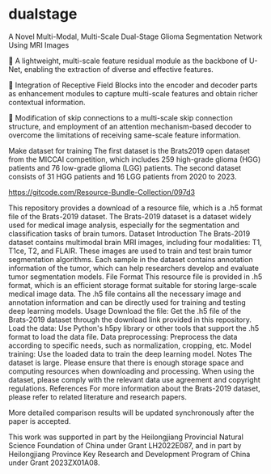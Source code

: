 # dualstage
A Novel Multi-Modal, Multi-Scale Dual-Stage Glioma Segmentation Network Using MRI Images

	A lightweight, multi-scale feature residual module as the backbone of U-Net, enabling the extraction of diverse and effective features.

	Integration of Receptive Field Blocks into the encoder and decoder parts as enhancement modules to capture multi-scale features and obtain richer contextual information.

	Modification of skip connections to a multi-scale skip connection structure, and employment of an attention mechanism-based decoder to overcome the limitations of receiving same-scale feature information.

Make dataset for training
The first dataset is the Brats2019 open dataset from the MICCAI competition, which includes 259 high-grade glioma (HGG) patients and 76 low-grade glioma (LGG) patients. The second dataset consists of 31 HGG patients and 16 LGG patients from 2020 to 2023.

 https://gitcode.com/Resource-Bundle-Collection/097d3

 This repository provides a download of a resource file, which is a .h5 format file of the Brats-2019 dataset. The Brats-2019 dataset is a dataset widely used for medical image analysis, especially for the segmentation and classification tasks of brain tumors. Dataset Introduction The Brats-2019 dataset contains multimodal brain MRI images, including four modalities: T1, T1ce, T2, and FLAIR. These images are used to train and test brain tumor segmentation algorithms. Each sample in the dataset contains annotation information of the tumor, which can help researchers develop and evaluate tumor segmentation models. File Format This resource file is provided in .h5 format, which is an efficient storage format suitable for storing large-scale medical image data. The .h5 file contains all the necessary image and annotation information and can be directly used for training and testing deep learning models. Usage Download the file: Get the .h5 file of the Brats-2019 dataset through the download link provided in this repository. Load the data: Use Python's h5py library or other tools that support the .h5 format to load the data file. Data preprocessing: Preprocess the data according to specific needs, such as normalization, cropping, etc. Model training: Use the loaded data to train the deep learning model. Notes The dataset is large. Please ensure that there is enough storage space and computing resources when downloading and processing. When using the dataset, please comply with the relevant data use agreement and copyright regulations. References For more information about the Brats-2019 dataset, please refer to related literature and research papers.

 More detailed comparison results will be updated synchronously after the paper is accepted.

 This work was supported in part by the Heilongjiang Provincial Natural Science Foundation of China under Grant LH2022E087, and in part by Heilongjiang Province Key Research and Development Program of China under Grant 2023ZX01A08.
